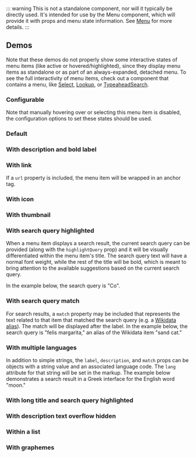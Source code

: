 <script setup>
import { CdxMenuItem } from '@wikimedia/codex';
import MenuItemDefault from '@/../component-demos/menu-item/examples/MenuItemDefault.vue';
import MenuItemWithDescription from '@/../component-demos/menu-item/examples/MenuItemWithDescription.vue';
import MenuItemWithUrl from '@/../component-demos/menu-item/examples/MenuItemWithUrl.vue';
import MenuItemWithThumbnail from '@/../component-demos/menu-item/examples/MenuItemWithThumbnail.vue';
import MenuItemWithIcon from '@/../component-demos/menu-item/examples/MenuItemWithIcon.vue';
import MenuItemHighlightQuery from '@/../component-demos/menu-item/examples/MenuItemHighlightQuery.vue';
import MenuItemWithMatch from '@/../component-demos/menu-item/examples/MenuItemWithMatch.vue';
import MenuItemMultipleLangs from '@/../component-demos/menu-item/examples/MenuItemMultipleLangs.vue';
import MenuItemLongText from '@/../component-demos/menu-item/examples/MenuItemLongText.vue';
import MenuItemHideOverflow from '@/../component-demos/menu-item/examples/MenuItemHideOverflow.vue';
import MenuItems from '@/../component-demos/menu-item/examples/MenuItems.vue';
import MenuItemsGraphemes from '@/../component-demos/menu-item/examples/MenuItemsGraphemes.vue';

const controlsConfig = [
	{
		name: 'disabled',
		type: 'boolean'
	},
	{
		name: 'selected',
		type: 'boolean'
	},
	{
		name: 'active',
		type: 'boolean'
	},
	{
		name: 'highlighted',
		type: 'boolean'
	},
	{
		name: 'label',
		type: 'text',
		initial: 'Item label'
	},
	{
		name: 'match',
		type: 'text'
	},
	{
		name: 'icon',
		type: 'icon',
		initial: 'cdxIconGlobe'
	},
	{
		name: 'description',
		type: 'text',
		initial: 'Description text'
	},
	{
		name: 'searchQuery',
		type: 'text'
	},
	{
		name: 'boldLabel',
		type: 'boolean'
	},
	{
		name: 'hideDescriptionOverflow',
		type: 'boolean'
	}
];
</script>

::: warning
This is not a standalone component, nor will it typically be directly used. It's intended for use
by the Menu component, which will provide it with props and menu state information. See
[Menu](./menu) for more details.
:::

## Demos

Note that these demos do not properly show some interactive states of menu items (like active or
hovered/highlighted), since they display menu items as standalone or as part of an always-expanded,
detached menu. To see the full interactivity of menu items, check out a component that contains a
menu, like [Select](./select), [Lookup](./lookup), or [TypeaheadSearch](./typeahead-search).

### Configurable

Note that manually hovering over or selecting this menu item is disabled, the configuration options
to set these states should be used.

<cdx-demo-wrapper :controls-config="controlsConfig" :show-generated-code="true">
<template v-slot:demo="{ propValues }">
<cdx-menu-item v-bind="propValues" id="cdx-demo-menu-item-configurable" value=""></cdx-menu-item>
</template>
</cdx-demo-wrapper>

### Default

<cdx-demo-wrapper>
<template v-slot:demo>
<MenuItemDefault />
</template>
<template v-slot:code>

<<< @/../component-demos/menu-item/examples/MenuItemDefault.vue

</template>
</cdx-demo-wrapper>

### With description and bold label

<cdx-demo-wrapper>
<template v-slot:demo>
<MenuItemWithDescription />
</template>
<template v-slot:code>

<<< @/../component-demos/menu-item/examples/MenuItemWithDescription.vue

</template>
</cdx-demo-wrapper>

### With link

If a `url` property is included, the menu item will be wrapped in an anchor tag.

<cdx-demo-wrapper>
<template v-slot:demo>
<MenuItemWithUrl />
</template>
<template v-slot:code>

<<< @/../component-demos/menu-item/examples/MenuItemWithUrl.vue

</template>
</cdx-demo-wrapper>

### With icon

<cdx-demo-wrapper>
<template v-slot:demo>
<MenuItemWithIcon />
</template>
<template v-slot:code>

<<< @/../component-demos/menu-item/examples/MenuItemWithIcon.vue

</template>
</cdx-demo-wrapper>

### With thumbnail

<cdx-demo-wrapper>
<template v-slot:demo>
<MenuItemWithThumbnail />
</template>
<template v-slot:code>

<<< @/../component-demos/menu-item/examples/MenuItemWithThumbnail.vue

</template>
</cdx-demo-wrapper>

### With search query highlighted

When a menu item displays a search result, the current search query can be provided (along with the
`highlightQuery` prop) and it will be visually differentiated within the menu item's title. The
search query text will have a normal font weight, while the rest of the title will be bold,
which is meant to bring attention to the available suggestions based on the current search query.

In the example below, the search query is "Co".

<cdx-demo-wrapper>
<template v-slot:demo>
<MenuItemHighlightQuery />
</template>
<template v-slot:code>

<<< @/../component-demos/menu-item/examples/MenuItemHighlightQuery.vue

</template>
</cdx-demo-wrapper>

### With search query match

For search results, a `match` property may be included that represents the text related to that item
that matched the search query (e.g. a [Wikidata alias](https://www.wikidata.org/wiki/Help:Aliases)).
The match will be displayed after the label. In the example below, the search query is "felis
margarita," an alias of the Wikidata item "sand cat."

<cdx-demo-wrapper>
<template v-slot:demo>
<MenuItemWithMatch />
</template>
<template v-slot:code>

<<< @/../component-demos/menu-item/examples/MenuItemWithMatch.vue

</template>
</cdx-demo-wrapper>

### With multiple languages

In addition to simple strings, the `label`, `description`, and `match` props can be objects with
a string value and an associated language code. The `lang` attribute for that string will be set in
the markup. The example below demonstrates a search result in a Greek interface for the English word
"moon."

<cdx-demo-wrapper>
<template v-slot:demo>
<MenuItemMultipleLangs />
</template>
<template v-slot:code>

<<< @/../component-demos/menu-item/examples/MenuItemMultipleLangs.vue

</template>
</cdx-demo-wrapper>

### With long title and search query highlighted

<cdx-demo-wrapper>
<template v-slot:demo>
<MenuItemLongText />
</template>
<template v-slot:code>

<<< @/../component-demos/menu-item/examples/MenuItemLongText.vue

</template>
</cdx-demo-wrapper>

### With description text overflow hidden

<cdx-demo-wrapper>
<template v-slot:demo>
<MenuItemHideOverflow />
</template>
<template v-slot:code>

<<< @/../component-demos/menu-item/examples/MenuItemHideOverflow.vue

</template>
</cdx-demo-wrapper>

### Within a list

<cdx-demo-wrapper>
<template v-slot:demo>
<MenuItems />
</template>
<template v-slot:code>

<<< @/../component-demos/menu-item/examples/MenuItems.vue

</template>
</cdx-demo-wrapper>

### With graphemes

<cdx-demo-wrapper>
<template v-slot:demo>
<MenuItemsGraphemes />
</template>
<template v-slot:code>

<<< @/../component-demos/menu-item/examples/MenuItemsGraphemes.vue

</template>
</cdx-demo-wrapper>

<style lang="less" scoped>
// Menus in this demo aren't absolutely positioned relative to something else.
// Target .cdx-demo-wrapper__demo-pane instead of .cdx-demo-wrapper to avoid also applying this
// rule to the menu in the icon picker in the wrapper's controls
.cdx-demo-wrapper :deep( .cdx-demo-wrapper__demo-pane ul ) {
	position: static;
	box-shadow: none;
}

// Disable manual hover/select/etc. for the configurable demo
/* stylelint-disable-next-line selector-max-id */
#cdx-demo-menu-item-configurable {
	pointer-events: none;
}
</style>
